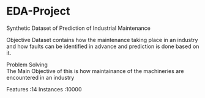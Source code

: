 # EDA-Project
Synthetic Dataset of Prediction of Industrial Maintenance

Objective
  Dataset contains how the maintenance taking place in an industry and how faults can be identified in advance and prediction is  done based on it.
  
Problem Solving   
  The Main Objective of this is how maintainance of the  machineries are encountered in an industry

Features :14
Instances :10000

